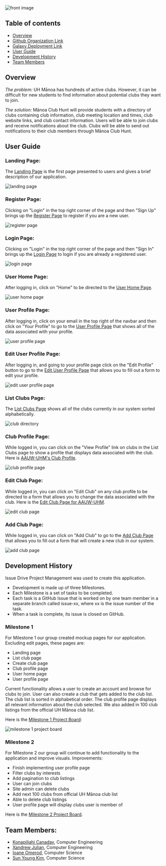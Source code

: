 <img src="doc/index-front-image.PNG" alt="front image">

## Table of contents

* [Overview](#overview)
* [Github Organization Link](https://github.com/manoa-club-hunt)
* [Galaxy Deployment Link](http://manoa-club-hunt.meteorapp.com/)
* [User Guide](#user-guide)
* [Development History](#development-history)
* [Team Members](#team-members)

## Overview
_The problem:_ UH Mānoa has hundreds of active clubs. However, it can be difficult for new students to find information about potential clubs they want to join. 

_The solution:_ Mānoa Club Hunt will provide students with a directory of clubs containing club information, club meeting location and times, club website links, and club contact information. 
Users will be able to join clubs and receive notifications about the club.
Clubs will be able to send out notifications to their club members through Mānoa Club Hunt. 

## User Guide

### Landing Page:

The [Landing Page](http://manoa-club-hunt.meteorapp.com/#/) is the first page presented to users and gives a brief description of our application.

<img src="doc/landing-page.JPG" alt="landing page">

### Register Page:

Clicking on "Login" in the top right corner of the page and then "Sign Up" brings up the [Register Page](http://manoa-club-hunt.meteorapp.com/#/signup) to register if you are a new user.

<img src="doc/register.PNG" alt="register page">

### Login Page:

Clicking on "Login" in the top right corner of the page and then "Sign In" brings up the [Login Page](http://manoa-club-hunt.meteorapp.com/#/signin) to login if you are already a registered user.

<img src="doc/login-page.JPG" alt="login page">

### User Home Page:

After logging in, click on "Home" to be directed to the [User Home Page](http://manoa-club-hunt.meteorapp.com/#/userprofile).

<img src="doc/user-home-page.JPG" alt="user home page">

### User Profile Page:

After logging in, click on your email in the top right of the navbar and then click on "Your Profile" to go to the [User Profile Page](http://manoa-club-hunt.meteorapp.com/#/userprofile) that shows all of the data associated with your profile.

<img src="doc/user-profile-page.PNG" alt="user profile page">

### Edit User Profile Page:

After logging in, and going to your profile page click on the "Edit Profile" button to go to the [Edit User Profile Page](http://manoa-club-hunt.meteorapp.com/#/edituserprofile) that allows you to fill out a form to edit your profile.

<img src="doc/edit-user-profile.png" alt="edit user profile page">

### List Clubs Page:

The [List Clubs Page](http://manoa-club-hunt.meteorapp.com/#/list) shows all of the clubs currently in our system sorted alphabetically.

<img src="doc/club-directory.JPG" alt="club directory">

### Club Profile Page:

While logged in, you can click on the "View Profile" link on clubs in the List Clubs page to show a profile that displays data associated with the club. Here is [AAUW-UHM's Club Profile](http://manoa-club-hunt.meteorapp.com/#/clubPage/85fq9K3x9YXqoJgTQ).

<img src="doc/club-profile.PNG" alt="club profile page">

### Edit Club Page:

While logged in, you can click on "Edit Club" on any club profile to be directed to a form that allows you to change the data associated with the club. Here is the [Edit Club Page for AAUW-UHM](http://manoa-club-hunt.meteorapp.com/#/edit/85fq9K3x9YXqoJgTQ).

<img src="doc/edit-club-page.JPG" alt="edit club page">

### Add Club Page:

While logged in, you can click on "Add Club" to go to the [Add Club Page](http://manoa-club-hunt.meteorapp.com/#/add) that allows you to fill out a form that will create a new club in our system.

<img src="doc/add-club-page.JPG" alt="add club page">

## Development History

Issue Drive Project Management was used to create this application.
* Development is made up of three Milestones.
* Each Milestone is a set of tasks to be completed.
* Each task is a GitHub Issue that is worked on by one team member in a separate branch called issue-xx, where xx is the issue number of the task.
* When a task is complete, its issue is closed on GitHub.

### Milestone 1
For Milestone 1 our group created mockup pages for our application. Excluding edit pages, these pages are:
* Landing page
* List club page
* Create club page
* Club profile page
* User home page
* User profile page

Current functionality allows a user to create an account and browse for clubs to join. User can also create a club that gets added to the club list. The club list is sorted in alphabetical order. The club profile page displays all relevant information about the club selected. We also added in 100 club listings from the official UH Mānoa club list. 

Here is the [Milestone 1 Project Board](https://github.com/manoa-club-hunt/manoa-club-hunt/projects/1):

<img src="doc/milestone1.png" alt="milestone 1 project board">

### Milestone 2
For Milestone 2 our group will continue to add functionality to the application and improve visuals. Improvements:
* Finish implementing user profile page
* Filter clubs by interests
* Add pagination to club listings
* User can join clubs
* Site admin can delete clubs
* Add next 100 clubs from official UH Mānoa club list
* Able to delete club listings
* User profile page will display clubs user is member of

Here is the [Milestone 2 Project Board](https://github.com/manoa-club-hunt/manoa-club-hunt/projects/2).

## Team Members:
* [Konapiliahi Canaday](https://k-canaday.github.io/), Computer Engineering
* [Xandrew Julian](https://xandrewuh.github.io/), Computer Engineering
* [Ioane Omerod](https://ioaneomerod.github.io/), Computer Science
* [Sun Young Kim](https://sunyoungk.github.io/), Computer Science
